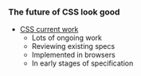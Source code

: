 ### The future of CSS look good

* [CSS current work](https://www.w3.org/Style/CSS/current-work)
  * Lots of ongoing work
  * Reviewing existing specs
  * Implemented in browsers
  * In early stages of specification